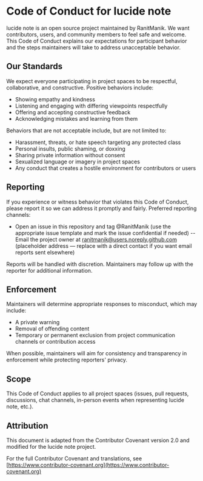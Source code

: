 # Code of Conduct for lucide note

lucide note is an open source project maintained by RanitManik. We want contributors, users, and community members to feel safe and welcome. This Code of Conduct explains our expectations for participant behavior and the steps maintainers will take to address unacceptable behavior.

## Our Standards

We expect everyone participating in project spaces to be respectful, collaborative, and constructive. Positive behaviors include:

- Showing empathy and kindness
- Listening and engaging with differing viewpoints respectfully
- Offering and accepting constructive feedback
- Acknowledging mistakes and learning from them

Behaviors that are not acceptable include, but are not limited to:

- Harassment, threats, or hate speech targeting any protected class
- Personal insults, public shaming, or doxxing
- Sharing private information without consent
- Sexualized language or imagery in project spaces
- Any conduct that creates a hostile environment for contributors or users

## Reporting

If you experience or witness behavior that violates this Code of Conduct, please report it so we can address it promptly and fairly. Preferred reporting channels:

- Open an issue in this repository and tag @RanitManik (use the appropriate issue template and mark the issue confidential if needed)
  -- Email the project owner at <ranitmanik@users.noreply.github.com> (placeholder address — replace with a direct contact if you want email reports sent elsewhere)

Reports will be handled with discretion. Maintainers may follow up with the reporter for additional information.

## Enforcement

Maintainers will determine appropriate responses to misconduct, which may include:

- A private warning
- Removal of offending content
- Temporary or permanent exclusion from project communication channels or contribution access

When possible, maintainers will aim for consistency and transparency in enforcement while protecting reporters' privacy.

## Scope

This Code of Conduct applies to all project spaces (issues, pull requests, discussions, chat channels, in-person events when representing lucide note, etc.).

## Attribution

This document is adapted from the Contributor Covenant version 2.0 and modified for the lucide note project.

For the full Contributor Covenant and translations, see [https://www.contributor-covenant.org](https://www.contributor-covenant.org)
